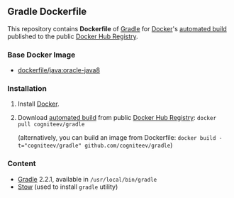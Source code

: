 ## Gradle Dockerfile

This repository contains **Dockerfile** of [Gradle](https://gradle.org/) for [Docker](https://www.docker.com/)'s [automated build](https://registry.hub.docker.com/u/cogniteev/gradle/) published to the public [Docker Hub Registry](https://registry.hub.docker.com/).


### Base Docker Image

* [dockerfile/java:oracle-java8](http://dockerfile.github.io/#/java)


### Installation

1. Install [Docker](https://www.docker.com/).

2. Download [automated build](https://registry.hub.docker.com/u/cogniteev/gradle/) from public [Docker Hub Registry](https://registry.hub.docker.com/): `docker pull cogniteev/gradle`

   (alternatively, you can build an image from Dockerfile: `docker build -t="cogniteev/gradle" github.com/cogniteev/gradle`)

### Content

* [Gradle](https://gradle.org/) 2.2.1, available in `/usr/local/bin/gradle`
* [Stow](http://www.gnu.org/software/stow) (used to install `gradle` utility)

